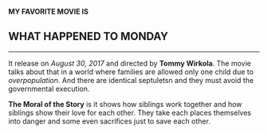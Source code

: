 **MY FAVORITE MOVIE IS**
## WHAT HAPPENED TO MONDAY
---
It release on *August 30, 2017* and directed by **Tommy Wirkola**. The movie talks about that in a world where families are allowed
only one child due to *overpopulation*. And there are identical septuletsn and they must avoid the governmental execution. 

**The Moral of the Story** is it shows how siblings work together and how siblings show their love for each other. They take each 
places themselves into danger and some even sacrifices just to save each other.

